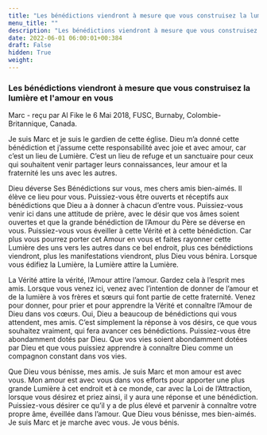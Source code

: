 ```yaml
---
title: "Les bénédictions viendront à mesure que vous construisez la lumière et l'amour en vous"
menu_title: ""
description: "Les bénédictions viendront à mesure que vous construisez la lumière et l'amour en vous"
date: 2022-06-01 06:00:01+00:384
draft: False
hidden: True
weight:
---
```

### Les bénédictions viendront à mesure que vous construisez la lumière et l'amour en vous

Marc - reçu par Al Fike le 6 Mai 2018, FUSC, Burnaby, Colombie-Britannique, Canada.

Je suis Marc et je suis le gardien de cette église. Dieu m’a donné cette bénédiction et j’assume cette responsabilité avec joie et avec amour, car c’est un lieu de Lumière. C’est un lieu de refuge et un sanctuaire pour ceux qui souhaitent venir partager leurs connaissances, leur amour et la fraternité les uns avec les autres.

Dieu déverse Ses Bénédictions sur vous, mes chers amis bien-aimés. Il élève ce lieu pour vous. Puissiez-vous être ouverts et réceptifs aux bénédictions que Dieu a à donner à chacun d’entre vous. Puissiez-vous venir ici dans une attitude de prière, avec le désir que vos âmes soient ouvertes et que la grande bénédiction de l’Amour du Père se déverse en vous. Puissiez-vous vous éveiller à cette Vérité et à cette bénédiction. Car plus vous pourrez porter cet Amour en vous et faites rayonner cette Lumière des uns vers les autres dans ce bel endroit, plus ces bénédictions viendront, plus les manifestations viendront, plus Dieu vous bénira. Lorsque vous édifiez la Lumière, la Lumière attire la Lumière.

La Vérité attire la vérité, l’Amour attire l’amour. Gardez cela à l’esprit mes amis. Lorsque vous venez ici, venez avec l’intention de donner de l’amour et de la lumière à vos frères et sœurs qui font partie de cette fraternité. Venez pour donner, pour prier et pour apprendre la Vérité et connaître l’Amour de Dieu dans vos cœurs. Oui, Dieu a beaucoup de bénédictions qui vous attendent, mes amis. C’est simplement la réponse à vos désirs, ce que vous souhaitez vraiment, qui fera avancer ces bénédictions. Puissiez-vous être abondamment dotés par Dieu. Que vos vies soient abondamment dotées par Dieu et que vous puissiez apprendre à connaître Dieu comme un compagnon constant dans vos vies.

Que Dieu vous bénisse, mes amis. Je suis Marc et mon amour est avec vous. Mon amour est avec vous dans vos efforts pour apporter une plus grande Lumière à cet endroit et à ce monde, car avec la Loi de l’Attraction, lorsque vous désirez et priez ainsi, il y aura une réponse et une bénédiction. Puissiez-vous désirer ce qu’il y a de plus élevé et parvenir à connaître votre propre âme, éveillée dans l’amour. Que Dieu vous bénisse, mes bien-aimés. Je suis Marc et je marche avec vous. Je vous bénis.
